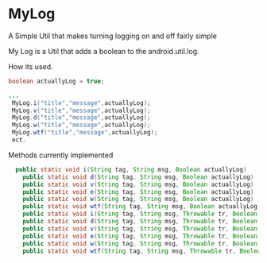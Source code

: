 MyLog
=====

A Simple Util that makes turning logging on and off fairly simple

My Log is a Util that adds a boolean to the android.util.log.

How its used.

```java
boolean actuallyLog = true;

...
 MyLog.i("title","message",actuallyLog);
 MyLog.v("title","message",actuallyLog);
 MyLog.d("title","message",actuallyLog);
 MyLog.w("title","message",actuallyLog);
 MyLog.wtf("title","message",actuallyLog);
 ect.
```

Methods currently implemented
```java
  public static void i(String tag, String msg, Boolean actuallyLog)
	public static void d(String tag, String msg, Boolean actuallyLog) 
	public static void v(String tag, String msg, Boolean actuallyLog)
	public static void e(String tag, String msg, Boolean actuallyLog)
	public static void w(String tag, String msg, Boolean actuallyLog)
	public static void wtf(String tag, String msg, Boolean actuallyLog)
	public static void i(String tag, String msg, Throwable tr, Boolean actuallyLog)
	public static void d(String tag, String msg, Throwable tr, Boolean actuallyLog)
	public static void v(String tag, String msg, Throwable tr, Boolean actuallyLog)
	public static void e(String tag, String msg, Throwable tr, Boolean actuallyLog)
	public static void w(String tag, String msg, Throwable tr, Boolean actuallyLog) 
	public static void wtf(String tag, String msg, Throwable tr, Boolean actuallyLog) 
```
